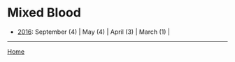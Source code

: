 # Mixed Blood

  * [2016](./mixed-blood-2016.md): 
      September (4) | 
      May (4) | 
      April (3) | 
      March (1) | 

----

[Home](../)
